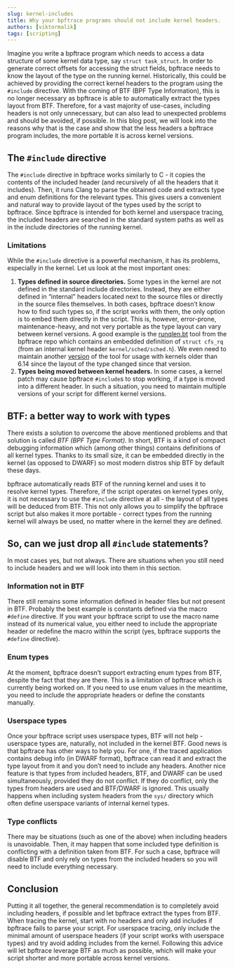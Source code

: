 ```yaml
---
slug: kernel-includes
title: Why your bpftrace programs should not include kernel headers.
authors: [viktormalik]
tags: [scripting]
---
```


Imagine you write a bpftrace program which needs to access a data structure of
some kernel data type, say `struct task_struct`. In order to generate correct
offsets for accessing the struct fields, bpftrace needs to know the layout of
the type on the running kernel. Historically, this could be achieved by
providing the correct kernel headers to the program using the `#include`
directive. With the coming of BTF (BPF Type Information), this is no longer
necessary as bpftrace is able to automatically extract the types layout from
BTF. Therefore, for a vast majority of use-cases, including headers is not only
unnecessary, but can also lead to unexpected problems and should be avoided, if
possible. In this blog post, we will look into the reasons why that is the case
and show that the less headers a bpftrace program includes, the more portable it
is across kernel versions.

<!--truncate-->

## The `#include` directive

The `#include` directive in bpftrace works similarly to C - it copies the
contents of the included header (and recursively of all the headers that it
includes). Then, it runs Clang to parse the obtained code and extracts type and
enum definitions for the relevant types. This gives users a convenient and
natural way to provide layout of the types used by the script to bpftrace. Since
bpftrace is intended for both kernel and userspace tracing, the included headers
are searched in the standard system paths as well as in the include directories
of the running kernel.

### Limitations

While the `#include` directive is a powerful mechanism, it has its problems,
especially in the kernel. Let us look at the most important ones:
1. **Types defined in source directories.** Some types in the kernel are not
   defined in the standard include directories. Instead, they are either defined
   in “internal” headers located next to the source files or directly in the
   source files themselves. In both cases, bpftrace doesn’t know how to find
   such types so, if the script works with them, the only option is to embed
   them directly in the script. This is, however, error-prone,
   maintenance-heavy, and not very portable as the type layout can vary between
   kernel versions. A good example is the
   [runqlen.bt](https://github.com/bpftrace/bpftrace/blob/master/tools/runqlen.bt)
   tool from the bpftrace repo which contains an embedded definition of `struct
   cfs_rq` (from an internal kernel header `kernel/sched/sched.h`). We even need
   to maintain another
   [version](https://github.com/bpftrace/bpftrace/blob/master/tools/old/runqlen.bt)
   of the tool for usage with kernels older than 6.14 since the layout of the
   type changed since that version.
2. **Types being moved between kernel headers.** In some cases, a kernel patch
   may cause bpftrace `#include`s to stop working, if a type is moved into a
   different header. In such a situation, you need to maintain multiple versions
   of your script for different kernel versions.

## BTF: a better way to work with types

There exists a solution to overcome the above mentioned problems and that
solution is called *BTF (BPF Type Format)*. In short, BTF is a kind of compact
debugging information which (among other things) contains definitions of all
kernel types. Thanks to its small size, it can be embedded directly in the
kernel (as opposed to DWARF) so most modern distros ship BTF by default these
days.

bpftrace automatically reads BTF of the running kernel and uses it to resolve
kernel types. Therefore, if the script operates on kernel types only, it is not
necessary to use the `#include` directive at all - the layout of all types will
be deduced from BTF. This not only allows you to simplify the bpftrace script
but also makes it more portable - correct types from the running kernel will
always be used, no matter where in the kernel they are defined.

## So, can we just drop all `#include` statements?

In most cases yes, but not always. There are situations when you still need to
include headers and we will look into them in this section.

### Information not in BTF

There still remains some information defined in header files but not present in
BTF. Probably the best example is constants defined via the macro `#define`
directive. If you want your bpftrace script to use the macro name instead of its
numerical value, you either need to include the appropriate header or redefine
the macro within the script (yes, bpftrace supports the `#define` directive).

### Enum types

At the moment, bpftrace doesn’t support extracting enum types from BTF, despite
the fact that they are there. This is a limitation of bpftrace which is
currently being worked on. If you need to use enum values in the meantime, you
need to include the appropriate headers or define the constants manually.

### Userspace types

Once your bpftrace script uses userspace types, BTF will not help - userspace
types are, naturally, not included in the kernel BTF. Good news is that bpftrace
has other ways to help you. For one, if the traced application contains debug
info (in DWARF format), bpftrace can read it and extract the type layout from it
and you don’t need to include any headers. Another nice feature is that types
from included headers, BTF, and DWARF can be used simultaneously, provided they
do not conflict. If they do conflict, only the types from headers are used and
BTF/DWARF is ignored. This usually happens when including system headers from
the `sys/` directory which often define userspace variants of internal kernel
types.

### Type conflicts

There may be situations (such as one of the above) when including headers is
unavoidable. Then, it may happen that some included type definition is
conflicting with a definition taken from BTF. For such a case, bpftrace will
disable BTF and only rely on types from the included headers so you will need to
include everything necessary.

## Conclusion

Putting it all together, the general recommendation is to completely avoid
including headers, if possible and let bpftrace extract the types from BTF. When
tracing the kernel, start with no headers and only add includes if bpftrace
fails to parse your script. For userspace tracing, only include the minimal
amount of userspace headers (if your script works with userspace types) and try
avoid adding includes from the kernel. Following this advice will let bpftrace
leverage BTF as much as possible, which will make your script shorter and more
portable across kernel versions.
